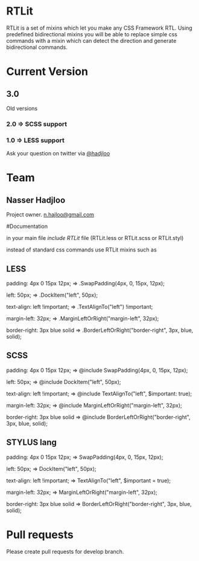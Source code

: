 # RTLit

RTLit is a set of mixins which let you make any CSS Framework RTL. Using predefined bidirectional mixins you will be able to replace simple css commands with a mixin which can detect the direction and generate bidirectional commands.

# Current Version

## 3.0

Old versions
### 2.0 => SCSS support
### 1.0 => LESS support

Ask your question on twitter via [@hadjloo](http://twitter.com/hadjloo)

# Team

## Nasser Hadjloo
Project owner.
[n.hajloo@gmail.com](mailto:n.hajloo@gmail.com)

#Documentation

in your main file *include RTLit* file (RTLit.less or RTLit.scss or RTLit.styl)

instead of standard css commands use RTLit mixins such as

## LESS

padding: 4px 0 15px 12px;               => .SwapPadding(4px, 0, 15px, 12px);

left: 50px;                             => .DockItem("left", 50px);

text-align: left !important;            => .TextAlignTo("left") !important;

margin-left: 32px;                      => .MarginLeftOrRight("margin-left", 32px);

border-right: 3px blue solid            => .BorderLeftOrRight("border-right", 3px, blue, solid);


## SCSS

padding: 4px 0 15px 12px;               => @include SwapPadding(4px, 0, 15px, 12px);

left: 50px;                             => @include DockItem("left", 50px);

text-align: left !important;            => @include TextAlignTo("left", $important: true);

margin-left: 32px;                      => @include MarginLeftOrRight("margin-left", 32px);

border-right: 3px blue solid            => @include BorderLeftOrRight("border-right", 3px, blue, solid);


## STYLUS lang

padding: 4px 0 15px 12px;               => SwapPadding(4px, 0, 15px, 12px);

left: 50px;                             => DockItem("left", 50px);

text-align: left !important;            => TextAlignTo("left", $important = true);

margin-left: 32px;                      => MarginLeftOrRight("margin-left", 32px);

border-right: 3px blue solid            => BorderLeftOrRight("border-right", 3px, blue, solid);


# Pull requests

Please create pull requests for develop branch.
